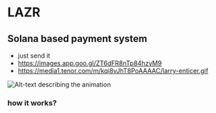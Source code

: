 # LAZR

## Solana based payment system
- just send it
- https://images.app.goo.gl/ZT6dFR8nTp84hzyM9
- https://media1.tenor.com/m/kqi8vJhT8PoAAAAC/larry-enticer.gif

![Alt-text describing the animation]([https://example.com/animation.gif](https://media1.tenor.com/m/kqi8vJhT8PoAAAAC/larry-enticer.gif) "Optional hover title")


### how it works?

